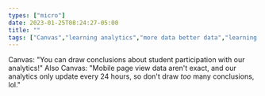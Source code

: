 ```yaml
---
types: ["micro"]
date: 2023-01-25T08:24:27-05:00
title: ""
tags: ["Canvas","learning analytics","more data better data","learning management systems","privacy","surveillance","edtech"]
---
```

Canvas: "You can draw conclusions about student participation with our analytics!" Also Canvas: "Mobile page view data aren't exact, and our analytics only update every 24 hours, so don't draw *too* many conclusions, lol."
